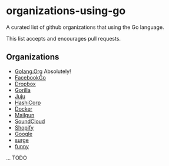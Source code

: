 # organizations-using-go
A curated list of github organizations that using the Go language.

This list accepts and encourages pull requests.



## Organizations

* [Golang.Org](https://github.com/golang)  Absolutely!
* [FacebookGo](https://github.com/facebookgo)
* [Dropbox](https://github.com/search?utf8=%E2%9C%93&q=user%3Adropbox+language%3AGo&type=Repositories&ref=searchresults)
* [Gorilla](https://github.com/gorilla)
* [Juju](https://github.com/search?utf8=%E2%9C%93&q=user%3Ajuju+language%3AGo&type=Repositories&ref=searchresults)
* [HashiCorp](https://github.com/search?utf8=%E2%9C%93&q=user%3Ahashicorp+language%3AGo&type=Repositories&ref=searchresults)
* [Docker](https://github.com/search?utf8=%E2%9C%93&q=user%3Adocker+language%3AGo&type=Repositories&ref=searchresults)
* [Mailgun](https://github.com/search?utf8=%E2%9C%93&q=user%3Amailgun+language%3AGo&type=Repositories&ref=searchresults)
* [SoundCloud](https://github.com/search?utf8=%E2%9C%93&q=user%3ASoundCloud+language%3AGo&type=Repositories&ref=searchresults)
* [Shopify](https://github.com/search?utf8=%E2%9C%93&q=user%3Ashopify+language%3AGo&type=Repositories&ref=searchresults)
* [Google](https://github.com/search?utf8=%E2%9C%93&q=user%3Agoogle+language%3AGo&type=Repositories&ref=searchresults)
* [surge](https://github.com/surge)
* [funny](https://github.com/funny)

... TODO